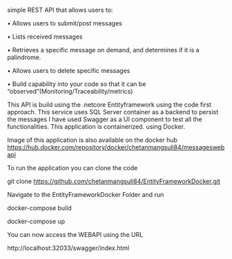  simple REST API that allows users to: 


•	Allows users to submit/post messages 

•	Lists received messages 

•	Retrieves a specific message on demand, and determines if it is a palindrome. 

•	Allows users to delete specific messages 

•	Build capability into your code so that it can be “observed”(Monitoring/Traceability/metrics)


This API is build using the .netcore Entityframework using the code first approach.
This service uses SQL Server container as a backend to persist the messages I have used Swagger as a UI component to test all the functionalities.
This application is containerized. using Docker. 

Image of this application  is also available on the docker hub https://hub.docker.com/repository/docker/chetanmangsuli84/messageswebapi


To run the application you can clone the code 

git clone https://github.com/chetanmangsuli84/EntityFrameworkDocker.git

Navigate to the EntityFrameworkDocker Folder and run 


  docker-compose build


  docker-compose up
  
You can now access the WEBAPI using the URL

http://localhost:32033/swagger/index.html




